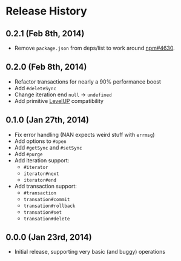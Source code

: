 
# Release History

## 0.2.1 (Feb 8th, 2014)

  * Remove `package.json` from deps/list to work around [npm#4630](https://github.com/npm/npm/issues/4630).

## 0.2.0 (Feb 8th, 2014)

  * Refactor transactions for nearly a 90% performance boost
  * Add `#deleteSync`
  * Change iteration end `null` -> `undefined`
  * Add primitive [LevelUP](https://github.com/rvagg/node-levelup) compatibility

## 0.1.0 (Jan 27th, 2014)

  * Fix error handling (NAN expects weird stuff with `errmsg`)
  * Add options to `#open`
  * Add `#getSync` and `#setSync`
  * Add `#purge`
  * Add iteration support:
      - `#iterator`
      - `iterator#next`
      - `iterator#end`
  * Add transaction support:
      - `#transaction`
      - `transation#commit`
      - `transation#rollback`
      - `transation#set`
      - `transation#delete`

## 0.0.0 (Jan 23rd, 2014)

  * Initial release, supporting very basic (and buggy) operations